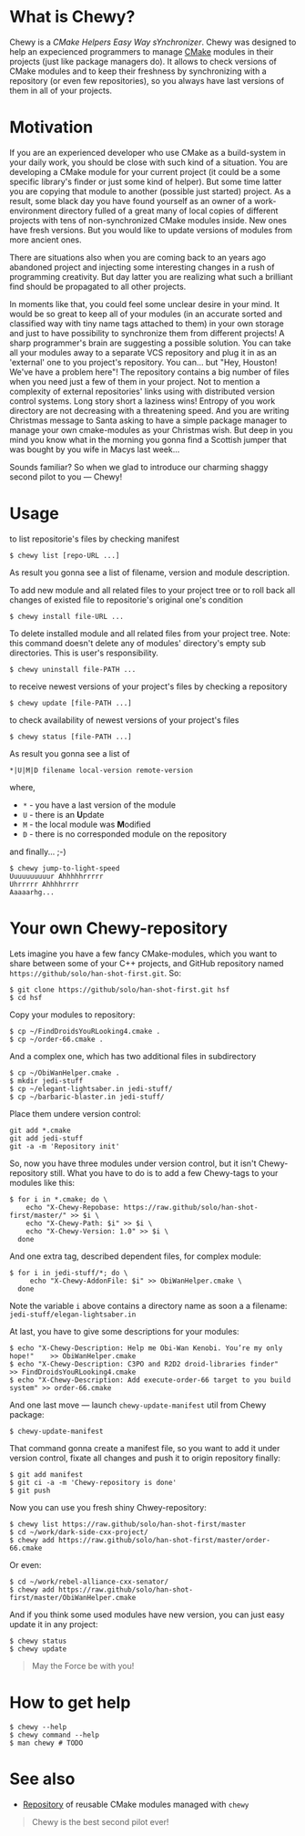 What is Chewy?
==============

Chewy is a _CMake Helpers Easy Way sYnchronizer_.
Chewy was designed to help an expecienced programmers to manage [CMake](http://cmake.org) modules
in their projects (just like package managers do).
It allows to check versions of CMake modules and to keep their freshness by synchronizing
with a repository (or even few repositories), so you always have last versions of them in
all of your projects.

Motivation
==========

If you are an experienced developer who use CMake as a build-system in your daily work, you should
be close with such kind of a situation. You are developing a CMake module for your current project (it
could be a some specific library's finder or just some kind of helper). But some time latter you are
copying that module to another (possible just started) project. As a result, some black day you have
found yourself as an owner of a work-environment directory fulled of a great many of local copies of
different projects with tens of non-synchronized CMake modules inside. New ones have fresh versions.
But you would like to update versions of modules from more ancient ones.

There are situations also when you are coming back to an years ago abandoned project and injecting
some interesting changes in a rush of programming creativity. But day latter you are realizing what
such a brilliant find should be propagated to all other projects.

In moments like that, you could feel some unclear desire in your mind. It would be so great to keep
all of your modules (in an accurate sorted and classified way with tiny name tags attached to them)
in your own storage and just to have possibility to synchronize them from different projects!
A sharp programmer's brain are suggesting a possible solution. You can take all your modules away to
a separate VCS repository and plug it in as an 'external' one to you project's repository. You can…
but "Hey, Houston! We've have a problem here"! The repository contains a big number of files when you
need just a few of them in your project. Not to mention a complexity of external repositories' links
using with distributed version control systems. Long story short a laziness wins! Entropy of you
work directory are not decreasing with a threatening speed. And you are writing Christmas message to
Santa asking to have a simple package manager to manage your own cmake-modules as your Christmas
wish. But deep in you mind you know what in the morning you gonna find a Scottish jumper that was
bought by you wife in Macys last week…

Sounds familiar? So when we glad to introduce our charming shaggy second pilot to you — Chewy!


Usage
=====
to list repositorie's files by checking manifest

    $ chewy list [repo-URL ...]

As result you gonna see a list of filename, version and module description.


To add new module and all related files to your project tree or to roll back all changes of existed file to
repositorie's original one's condition

    $ chewy install file-URL ...


To delete installed module and all related files from your project tree. Note: this command doesn't
delete any of modules' directory's empty sub directories. This is user's responsibility.

    $ chewy uninstall file-PATH ...


to receive newest versions of your project's files by checking a repository

    $ chewy update [file-PATH ...]


to check availability of newest versions of your project's files

    $ chewy status [file-PATH ...]

As result you gonna see a list of

    *|U|M|D filename local-version remote-version

where,
- `*` - you have a last version of the module
- `U` - there is an **U**pdate 
- `M` - the local module was **M**odified
- `D` - there is no corresponded module on the repository


and finally... ;-)

    $ chewy jump-to-light-speed
    Uuuuuuuuuur Ahhhhhrrrrr
    Uhrrrrr Ahhhhrrrr
    Aaaaarhg...


Your own Chewy-repository
=========================
Lets imagine you have a few fancy CMake-modules, which you want to share between some of your
C++ projects, and GitHub repository named `https://github/solo/han-shot-first.git`. So:

    $ git clone https://github/solo/han-shot-first.git hsf
    $ cd hsf

Copy your modules to repository:

    $ cp ~/FindDroidsYouRLooking4.cmake .
    $ cp ~/order-66.cmake .

And a complex one, which has two additional files in subdirectory

    $ cp ~/ObiWanHelper.cmake .
    $ mkdir jedi-stuff
    $ cp ~/elegant-lightsaber.in jedi-stuff/
    $ cp ~/barbaric-blaster.in jedi-stuff/

Place them undere version control:

    git add *.cmake
    git add jedi-stuff
    git -a -m 'Repository init'

So, now you have three modules under version control, but it isn't Chewy-repository still.
What you have to do is to add a few Chewy-tags to your modules like this:

    $ for i in *.cmake; do \
        echo "X-Chewy-Repobase: https://raw.github/solo/han-shot-first/master/" >> $i \
        echo "X-Chewy-Path: $i" >> $i \
        echo "X-Chewy-Version: 1.0" >> $i \
      done

And one extra tag, described dependent files, for complex module:

    $ for i in jedi-stuff/*; do \
         echo "X-Chewy-AddonFile: $i" >> ObiWanHelper.cmake \
      done

Note the variable `i` above contains a directory name as soon a a filename: `jedi-stuff/elegan-lightsaber.in`

At last, you have to give some descriptions for your modules:

    $ echo "X-Chewy-Description: Help me Obi-Wan Kenobi. You’re my only hope!"    >> ObiWanHelper.cmake
    $ echo "X-Chewy-Description: C3PO and R2D2 droid-libraries finder"            >> FindDroidsYouRLooking4.cmake
    $ echo "X-Chewy-Description: Add execute-order-66 target to you build system" >> order-66.cmake

And one last move — launch `chewy-update-manifest` util from Chewy package:

    $ chewy-update-manifest

That command gonna create a manifest file, so you want to add it under version control, fixate all changes
and push it to origin repository finally:

    $ git add manifest
    $ git ci -a -m 'Chewy-repository is done'
    $ git push

Now you can use you fresh shiny Chwey-repository:

    $ chewy list https://raw.github/solo/han-shot-first/master
    $ cd ~/work/dark-side-cxx-project/
    $ chewy add https://raw.github/solo/han-shot-first/master/order-66.cmake

Or even:

    $ cd ~/work/rebel-alliance-cxx-senator/
    $ chewy add https://raw.github/solo/han-shot-first/master/ObiWanHelper.cmake

And if you think some used modules have new version, you can just easy update it in any project:

    $ chewy status
    $ chewy update


> May the Force be with you!


How to get help
===============

    $ chewy --help
    $ chewy command --help
    $ man chewy # TODO


See also
========

* [Repository](https://github.com/mutanabbi/chewy-cmake-rep) of reusable CMake modules managed with `chewy`

>Chewy is the best second pilot ever!
